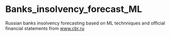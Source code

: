 # Banks_insolvency_forecast_ML
Russian banks insolvency forecasting based on ML technniques and official financial statements from www.cbr.ru
